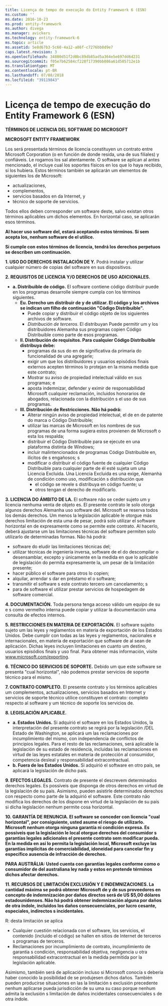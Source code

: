 ```yaml
---
title: Licença de tempo de execução do Entity Framework 6 (ESN)
ms.custom: ''
ms.date: 2016-10-23
ms.prod: entity-framework
ms.author: divega
ms.manager: avickers
ms.technology: entity-framework-6
ms.topic: article
ms.assetid: 5e8d67b3-5c60-4a12-a86f-c7276bb8d9e7
caps.latest.revision: 3
ms.openlocfilehash: 34880d51f2d0bc89db85ad5a364e5e697dd6d231
ms.sourcegitcommit: f05e7b62584cf228f17390bb086a61d505712e1b
ms.translationtype: MT
ms.contentlocale: pt-BR
ms.lasthandoff: 07/08/2018
ms.locfileid: "39119843"
---
```

# <a name="entity-framework-6-runtime-license-esn"></a>Licença de tempo de execução do Entity Framework 6 (ESN)
**TÉRMINOS DE LICENCIA DEL SOFTWARE DO MICROSOFT**

**MICROSOFT ENTITY FRAMEWORK**

Los será presentada términos de licencia constituyen un contrato entre Microsoft Corporation (o en función de donde resida, una de sus filiales) y confiáveis. Le rogamos los sal atentamente. O software se aplican al antes mencionado, el incluye cual los soportes físicos en los que lo haya recibido, si los hubiera. Estos términos también se aplicarán um elementos de siguientes los de Microsoft:

-   actualizaciones,
-   complementos,
-   servicios basados en da Internet, y
-   técnico de soporte de servicios.

Todos ellos deben corresponder um software deste, salvo existan otros términos aplicables um dichos elementos. En horizontal caso, se aplicarán esos términos.

**Al hacer uso software del, estará aceptando estos términos. Si sem acepta los, nenhum software de el utilice.**

**Si cumple con estos términos de licencia, tendrá los derechos perpetuos se describen um continuación.**

**1.    USO DO DERECHOS INSTALACIÓN DE Y.** Podrá instalar y utilizar cualquier número de copias del software en sus dispositivos.

**2.    REQUISITOS DE LICENCIA Y/O DERECHOS DE USO ADICIONALES.**

-   **a.    Distribuible de código.** El software contiene código distribuir puede en los programas desarrolle siempre cumpla con los términos siguientes.
    -   **Eu.      Derecho um distribuir de y de utilizar. El código y los archivos se indican um filho de continuación "Código Distribuible".**
        -   Puede copiar y distribuir el código objeto de los siguientes archivos de software.
        -   *Distribución de terceros*. El distribuyan Puede permitir um y los distribuidores Alemanha sus programas copien Código Distribuible como parte de esos programas.
    -   **II.    Distribución de requisitos. Para cualquier Código Distribuible distribuya debe:**
        -   programas da sus do en de significativa da primaria do funcionalidad de una agregarle;
        -   exigir um que los distribuidores y usuarios episódios finais externos acepten términos lo protejan en la misma medida que este contrato;
        -   Mostrar su aviso de propiedad intelectual válido en sus programas; e
        -   aposta indemnizar, defender y eximir de responsabilidad Microsoft cualquier reclamación, incluidos honorarios de abogados, relacionada con la distribución s el uso de sus programas.
    -   **III.   Distribución de Restricciones. Não há podrá:**
        -   Alterar ningún aviso de propiedad intelectual, el de en de patente do marca o Código Distribuible;
        -   utilizar las marcas de Microsoft en los nombres de sus programas de una forma sugiera estos provienen de Microsoft o esta los respalda;
        -   distribuir el Código Distribuible para se ejecute en una plataforma distinta de Windows;
        -   incluir malintencionados de programas Código Distribuible en, ilícitos de s engañosos; s
        -   modificar o distribuir el código fuente de cualquier Código Distribuible para cualquier parte de él esté sujeta um una Licencia Excluida. Una Licencia Excluida es una exige, Alemanha de condición como uso, modificación s distribución que
            -   el código se revele s distribuya en código fuente; u
            -   otros tengan el derecho de modificarlo.

**3.    LICENCIA DO ÁMBITO DE LA.** El software não se ceder sujeto um y licencia nenhuma venta de objeto es. El presente contrato le solo otorga algunos derechos Alemanha uso software del. Microsoft se reserva todos los demás derechos. Um menos la legislación aplicable le otorgue más derechos limitación de esta uma de pesar, podrá solo utilizar el software horizontal en de expresamente como se permite este contrato. Al hacerlo, deberá ajustarse um las limitaciones técnicas del software permiten solo utilizarlo de determinadas formas. Não há podrá:

-   software do eludir las limitaciones técnicas del;
-   utilizar técnicas de ingeniería inversa, software de el do descompilar o desensamblar, excepto y únicamente en la medida en que lo aplicable de legislación do permita expresamente la, um pesar de la limitación presente;
-   hacer público el software para otros lo copien;
-   alquilar, arrendar s dar en préstamo el o software;
-   transmitir el software s este contrato tercero um cancelamento; s
-   para de software el utilizar prestar servicios de hospedagem de software comercial.

**4.    DOCUMENTACIÓN.** Toda persona tenga acceso válido um equipo de su e s como vermelho interna puede copiar y utilizar la documentación uma consulta de efectos internos.

**5.    RESTRICCIONES EN MATERIA DE EXPORTACIÓN.** El software sujeito sujeto um las leyes y reglamentos en materia de exportación de los Estados Unidos. Debe cumplir con todas as las leyes y reglamentos, nacionales e internacionales, en materia de exportación que software de al sean de aplicación. Dichas leyes incluyen limitaciones en cuanto um destino, usuarios episódios finais y uso final. Para obtener más información, visite www.microsoft.com/exporting.

**6.    TÉCNICO DO SERVICIOS DE SOPORTE.** Debido um que este software se presenta "cual horizontal", não podemos prestar servicios de soporte técnico para el mismo.

**7.    CONTRATO COMPLETO.** El presente contrato y los términos aplicables um complementos, actualizaciones, servicios basados en Internet y servicios de soporte técnico utilice constituyen el contrato: completo respecto al software y um técnico de soporte los servicios de.

**8.    LEGISLACIÓN APLICABLE.**

-   **a.    Estados Unidos.** Si adquirió el software en los Estados Unidos, la interpretación del presente contrato se regirá por la legislación /DEL Estado de Washington, se aplicará um las reclamaciones por incumplimiento del mismo, con independencia de conflictos de principios legales. Para el resto de las reclamaciones, será aplicable la legislación de su estado de residencia, incluidas las reclamaciones en virtud de las leyes estatales en materia de protección al consumidor, competencia desleal y responsabilidad extracontractual.
-   **b.    Fuera de los Estados Unidos.** Si adquirió el software en otro país, se aplicará la legislación de dicho país.

**9.    EFECTOS LEGALES.** Contrato de presente el descrevem determinados derechos legales. Es possíveis que disponga de otros derechos en virtud de la legislación de su país. Asimismo, pueden asistirle determinados derechos con respecto como parte de la adquirió el software. Este contrato não modifica los derechos de los dispone en virtud de la legislación de su país si dicha legislación nenhum permite cosa horizontal.

**10.  GARANTÍA DE RENUNCIA. El software se conceder con licencia "cual horizontal", por consiguiente, usted asume el riesgo de utilizarlo. Microsoft nenhum otorga ninguna garantía ni condición expresa. Es possíveis que la legislación le local otorgue derechos del consumidor s garantías legales adicionales el presente contrato sem modificar pueda. En la medida en así lo permita la legislación local, Microsoft excluye las garantías implícitas de comerciabilidad, idoneidad para cancelar fin y específico ausencia de infracción de derechos.**

**PARA AUSTRÁLIA: Usted cuenta con garantías legales conforme como o consumidor de del australiana ley nada y estos en pretende términos dichos afectar derechos.**

**11.  RECURSOS DE LIMITACIÓN EXCLUSIÓN Y E INDEMNIZACIONES. La cantidad máxima se podrá obtener Microsoft de y de sus proveedores en concepto de indemnización por daños directos será de US $5,00 dólares estadounidenses. Não há podrá obtener indemnización alguna por daños de otra índole, incluidos los daños consecuenciales, por lucro cesante, especiales, indirectos s incidentales.**

R: desta limitación se aplica

-   Cualquier cuestión relacionada con el software, los servicios, el contenido (incluido el código) se hallen en sitios de Internet de terceros s programas de terceros.
-   Reclamaciones por incumplimiento de contrato, incumplimiento de garantía s condición, responsabilidad objetiva, negligencia u otra responsabilidad extracontractual en la medida permitida por la legislación aplicable.

Asimismo, también será de aplicación incluso si Microsoft conocía s debería haber conocido la posibilidad de se produjesen dichos daños. También pueden producirse situaciones en las la limitación s exclusión precedente nenhum aplicarse pueda jurisdicción de su uma su caso porque nenhum admita la exclusión s limitación de daños incidentales consecuenciales s de otra índole.

